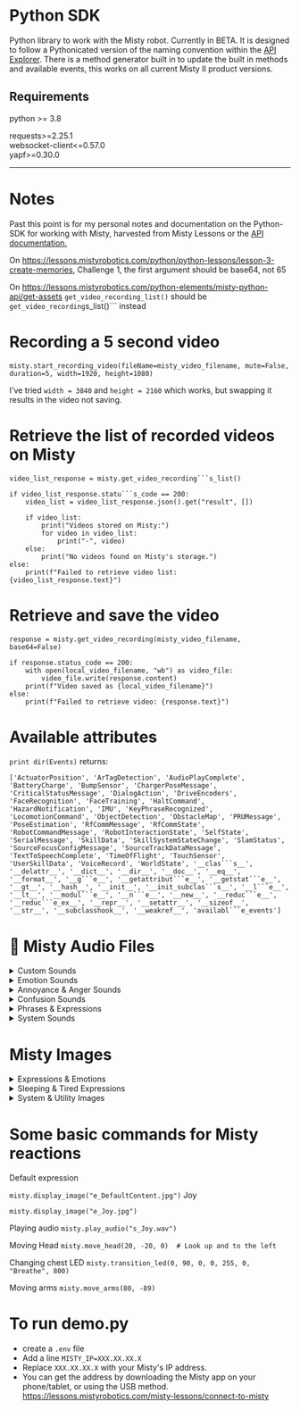 # Python SDK

Python library to work with the  Misty robot. Currently in BETA. It is designed to follow a Pythonicated version of the naming convention within the [API Explorer](http://sdk.mistyrobotics.com/api-explorer/index.html).
There is a method generator built in to update the built in methods and available events, this works on all current Misty II product versions.

## Requirements

python >= 3.8

requests>=2.25.1<br>
websocket-client<=0.57.0<br>
yapf>=0.30.0
___

# Notes

Past this point is for my personal notes and documentation on the Python-SDK for working with Misty, harvested from Misty Lessons or the [API documentation.](https://docs.mistyrobotics.com/misty-ii/web-api/api-reference/)

On https://lessons.mistyrobotics.com/python/python-lessons/lesson-3-create-memories, Challenge 1, the first argument should be base64, not 65

On https://lessons.mistyrobotics.com/python-elements/misty-python-api/get-assets ```get_video_recording_list()``` should be ```get_video_recording```s_list()``` instead

# Recording a 5 second video
```
misty.start_recording_video(fileName=misty_video_filename, mute=False, duration=5, width=1920, height=1080)
```

I've tried ```width = 3840``` and ```height = 2160``` which works, but swapping it results in the video not saving.

# Retrieve the list of recorded videos on Misty
```
video_list_response = misty.get_video_recording```s_list()

if video_list_response.statu```s_code == 200:
    video_list = video_list_response.json().get("result", [])
    
    if video_list:
        print("Videos stored on Misty:")
        for video in video_list:
            print("-", video)
    else:
        print("No videos found on Misty's storage.")
else:
    print(f"Failed to retrieve video list: {video_list_response.text}")
```
# Retrieve and save the video

```
response = misty.get_video_recording(misty_video_filename, base64=False)

if response.status_code == 200:
    with open(local_video_filename, "wb") as video_file:
        video_file.write(response.content)
    print(f"Video saved as {local_video_filename}")
else:
    print(f"Failed to retrieve video: {response.text}")
```

# Available attributes
```print dir(Events)``` returns:
```
['ActuatorPosition', 'ArTagDetection', 'AudioPlayComplete', 'BatteryCharge', 'BumpSensor', 'ChargerPoseMessage', 'CriticalStatusMessage', 'DialogAction', 'DriveEncoders', 'FaceRecognition', 'FaceTraining', 'HaltCommand', 'HazardNotification', 'IMU', 'KeyPhraseRecognized', 'LocomotionCommand', 'ObjectDetection', 'ObstacleMap', 'PRUMessage', 'PoseEstimation', 'RfCommMessage', 'RfCommState', 'RobotCommandMessage', 'RobotInteractionState', 'SelfState', 'SerialMessage', 'SkillData', 'SkillSystemStateChange', 'SlamStatus', 'SourceFocusConfigMessage', 'SourceTrackDataMessage', 'TextToSpeechComplete', 'TimeOfFlight', 'TouchSensor', 'UserSkillData', 'VoiceRecord', 'WorldState', '__clas```s__', '__delattr__', '__dict__', '__dir__', '__doc__', '__eq__', '__format__', '__g```e__', '__getattribut```e__', '__getstat```e__', '__gt__', '__hash__', '__init__', '__init_subclas```s__', '__l```e__', '__lt__', '__modul```e__', '__n```e__', '__new__', '__reduc```e__', '__reduc```e_ex__', '__repr__', '__setattr__', '__sizeof__', '__str__', '__subclasshook__', '__weakref__', 'availabl```e_events']
```

# 🎵 Misty Audio Files

<details>
<summary>Custom Sounds</summary>
<br>

```capture_Dialogue.wav```
```newvoice1.mp3```
```voice.wav```
</details>

<details>
<summary>Emotion Sounds</summary>
<br>

```s_Acceptance.wav```
```s_Amazement.wav```
```s_Amazement2.wav```
```s_Awe.wav```
```s_Awe2.wav```
```s_Awe3.wav```
```s_Boredom.wav```
```s_Ecstacy.wav```
```s_Ecstacy2.wav```
```s_Fear.wav```
```s_Joy.wav```
```s_Joy2.wav```
```s_Joy3.wav```
```s_Joy4.wav```
```s_Love.wav```
```s_Grief.wav```
```s_Grief2.wav```
```s_Grief3.wav```
```s_Grief4.wav```
```s_Rage.wav```
```s_Sadness.wav```
```s_Sadness2.wav```
```s_Sadness3.wav```
```s_Sadness4.wav```
```s_Sadness5.wav```
```s_Sadness6.wav```
```s_Sadness7.wav```
```s_Sleepy.wav```
```s_Sleepy2.wav```
```s_Sleepy3.wav```
```s_Sleepy4.wav```
```s_SleepySnore.wav```
```s_Loathing.wav```
```s_Disgust.wav```
```s_Disgust2.wav```
```s_Disgust3.wav```
```s_Disapproval.wav```
</details>

<details>
<summary>Annoyance & Anger Sounds</summary>
<br>

```s_Anger.wav```
```s_Anger2.wav```
```s_Anger3.wav```
```s_Anger4.wav```
```s_Annoyance.wav```
```s_Annoyance2.wav```
```s_Annoyance3.wav```
```s_Annoyance4.wav```
```s_Distraction.wav```
</details>

<details>
<summary>Confusion Sounds</summary>
<br>

```s_DisorientedConfused.wav```
```s_DisorientedConfused2.wav```
```s_DisorientedConfused3.wav```
```s_DisorientedConfused4.wav```
```s_DisorientedConfused5.wav```
```s_DisorientedConfused6.wav```
</details>

<details>
<summary>Phrases & Expressions</summary>
<br>

```s_PhraseByeBye.wav```
```s_PhraseEvilAhHa.wav```
```s_PhraseHello.wav```
```s_PhraseNoNoNo.wav```
```s_PhraseOopsy.wav```
```s_PhraseOwOwOw.wav```
```s_PhraseOwwww.wav```
```s_PhraseUhOh.wav```
</details>

<details>
<summary>System Sounds</summary>
<br>

```s_SystemCameraShutter.wav```
```s_SystemFailure.wav```
```s_SystemSuccess.wav```
```s_SystemWakeWord.wav```
</details>

# Misty Images

<details>
<summary>Expressions & Emotions</summary>
<br>

```e_Admiration.jpg (480x272)```
```e_Aggressiveness.jpg (480x272)```
```e_Amazement.jpg (480x272)```
```e_Anger.jpg (480x272)```
```e_ApprehensionConcerned.jpg (480x272)```
```e_Contempt.jpg (480x272)```
```e_ContentLeft.jpg (480x272)```
```e_ContentRight.jpg (480x272)```
```e_DefaultContent.jpg (480x272)```
```e_Disgust.jpg (480x272)```
```e_Disoriented.jpg (480x272)```
```e_EcstacyHilarious.jpg (480x272)```
```e_EcstacyStarryEyed.jpg (480x272)```
```e_Fear.jpg (480x272)```
```e_Grief.jpg (480x272)```
```e_Joy.jpg (480x272)```
```e_Joy2.jpg (480x272)```
```e_JoyGoofy.jpg (480x272)```
```e_JoyGoofy2.jpg (480x272)```
```e_JoyGoofy3.jpg (480x272)```
```e_Love.jpg (480x272)```
```e_Rage.jpg (480x272)```
```e_Rage2.jpg (480x272)```
```e_Rage3.jpg (480x272)```
```e_Rage4.jpg (480x272)```
```e_RemorseShame.jpg (480x272)```
```e_Sadness.jpg (480x272)```
```e_Surprise.jpg (480x272)```
```e_Terror.jpg (480x272)```
```e_Terror2.jpg (480x272)```
```e_TerrorLeft.jpg (480x272)```
```e_TerrorRight.jpg (480x272)```
</details>

<details>
<summary>Sleeping & Tired Expressions</summary>
<br>

```e_Sleeping.jpg (480x272)```
```e_SleepingZZZ.jpg (480x272)```
```e_Sleepy.jpg (480x272)```
```e_Sleepy2.jpg (480x272)```
```e_Sleepy3.jpg (480x272)```
```e_Sleepy4.jpg (480x272)```
</details>

<details>
<summary>System & Utility Images</summary>
<br>

```e_SystemBlackScreen.jpg (480x272)```
```e_SystemBlinkLarge.jpg (480x272)```
```e_SystemBlinkStandard.jpg (480x272)```
```e_SystemCamera.jpg (480x272)```
```e_SystemFlash.jpg (480x272)```
```e_SystemGearPrompt.jpg (480x272)```
```e_SystemLogoPrompt.jpg (480x272)```
</details>


# Some basic commands for Misty reactions

Default expression

```misty.display_image("e_DefaultContent.jpg")```
Joy

```misty.display_image("e_Joy.jpg")```

Playing audio
```misty.play_audio("s_Joy.wav")```

Moving Head
```misty.move_head(20, -20, 0)  # Look up and to the left```

Changing chest LED
```misty.transition_led(0, 90, 0, 0, 255, 0, "Breathe", 800)```

Moving arms
```misty.move_arms(80, -89)```

# To run demo.py

- create a ```.env``` file
- Add a line ```MISTY_IP=XXX.XX.XX.X```
- Replace ```XXX.XX.XX.X``` with your Misty's IP address.
- You can get the address by downloading the Misty app on your phone/tablet, or using the USB method. https://lessons.mistyrobotics.com/misty-lessons/connect-to-misty 



